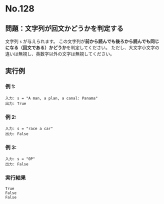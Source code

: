 # No.128

## 問題：文字列が回文かどうかを判定する

文字列 `s` が与えられます。
この文字列が**前から読んでも後ろから読んでも同じになる（回文である）かどうか**を判定してください。
ただし、大文字小文字の違いは無視し、英数字以外の文字は無視してください。

## 実行例

### 例 1:

```
入力: s = "A man, a plan, a canal: Panama"
出力: True
```

### 例 2:

```
入力: s = "race a car"
出力: False
```

### 例 3:

```
入力: s = "0P"
出力: False
```

### 実行結果

```text
True
False
False
```
